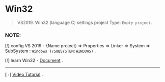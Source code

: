 # Win32

> VS2019. Win32 (language C) settings project Type: `Empty project`.

### NOTE:

[!] config VS 2019 - {Name project} => Properties => Linker => System => SubSystem : `Windows (/SUBSYSTEM:WINDOWS)` .

[!] learn Win32 - [Document](http://www.winprog.org/tutorial/start.html) .

-----------------------------------------------

[+] [Video Tutorial](https://www.youtube.com/watch?v=yvWYggka30A) .







      

      
